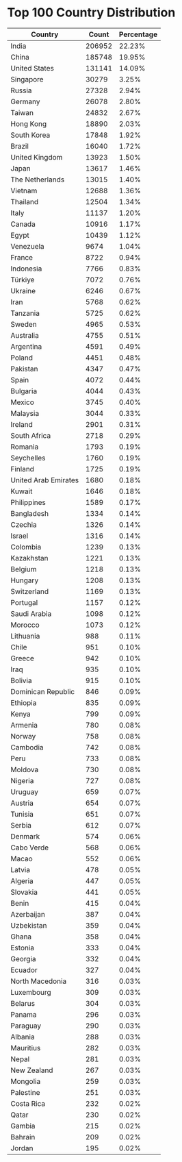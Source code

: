 # Top 100 Country Distribution
| Country | Count | Percentage |
|----|----|----|
| India | 206952 | 22.23% |
| China | 185748 | 19.95% |
| United States | 131141 | 14.09% |
| Singapore | 30279 | 3.25% |
| Russia | 27328 | 2.94% |
| Germany | 26078 | 2.80% |
| Taiwan | 24832 | 2.67% |
| Hong Kong | 18890 | 2.03% |
| South Korea | 17848 | 1.92% |
| Brazil | 16040 | 1.72% |
| United Kingdom | 13923 | 1.50% |
| Japan | 13617 | 1.46% |
| The Netherlands | 13015 | 1.40% |
| Vietnam | 12688 | 1.36% |
| Thailand | 12504 | 1.34% |
| Italy | 11137 | 1.20% |
| Canada | 10916 | 1.17% |
| Egypt | 10439 | 1.12% |
| Venezuela | 9674 | 1.04% |
| France | 8722 | 0.94% |
| Indonesia | 7766 | 0.83% |
| Türkiye | 7072 | 0.76% |
| Ukraine | 6246 | 0.67% |
| Iran | 5768 | 0.62% |
| Tanzania | 5725 | 0.62% |
| Sweden | 4965 | 0.53% |
| Australia | 4755 | 0.51% |
| Argentina | 4591 | 0.49% |
| Poland | 4451 | 0.48% |
| Pakistan | 4347 | 0.47% |
| Spain | 4072 | 0.44% |
| Bulgaria | 4044 | 0.43% |
| Mexico | 3745 | 0.40% |
| Malaysia | 3044 | 0.33% |
| Ireland | 2901 | 0.31% |
| South Africa | 2718 | 0.29% |
| Romania | 1793 | 0.19% |
| Seychelles | 1760 | 0.19% |
| Finland | 1725 | 0.19% |
| United Arab Emirates | 1680 | 0.18% |
| Kuwait | 1646 | 0.18% |
| Philippines | 1589 | 0.17% |
| Bangladesh | 1334 | 0.14% |
| Czechia | 1326 | 0.14% |
| Israel | 1316 | 0.14% |
| Colombia | 1239 | 0.13% |
| Kazakhstan | 1221 | 0.13% |
| Belgium | 1218 | 0.13% |
| Hungary | 1208 | 0.13% |
| Switzerland | 1169 | 0.13% |
| Portugal | 1157 | 0.12% |
| Saudi Arabia | 1098 | 0.12% |
| Morocco | 1073 | 0.12% |
| Lithuania | 988 | 0.11% |
| Chile | 951 | 0.10% |
| Greece | 942 | 0.10% |
| Iraq | 935 | 0.10% |
| Bolivia | 915 | 0.10% |
| Dominican Republic | 846 | 0.09% |
| Ethiopia | 835 | 0.09% |
| Kenya | 799 | 0.09% |
| Armenia | 780 | 0.08% |
| Norway | 758 | 0.08% |
| Cambodia | 742 | 0.08% |
| Peru | 733 | 0.08% |
| Moldova | 730 | 0.08% |
| Nigeria | 727 | 0.08% |
| Uruguay | 659 | 0.07% |
| Austria | 654 | 0.07% |
| Tunisia | 651 | 0.07% |
| Serbia | 612 | 0.07% |
| Denmark | 574 | 0.06% |
| Cabo Verde | 568 | 0.06% |
| Macao | 552 | 0.06% |
| Latvia | 478 | 0.05% |
| Algeria | 447 | 0.05% |
| Slovakia | 441 | 0.05% |
| Benin | 415 | 0.04% |
| Azerbaijan | 387 | 0.04% |
| Uzbekistan | 359 | 0.04% |
| Ghana | 358 | 0.04% |
| Estonia | 333 | 0.04% |
| Georgia | 332 | 0.04% |
| Ecuador | 327 | 0.04% |
| North Macedonia | 316 | 0.03% |
| Luxembourg | 309 | 0.03% |
| Belarus | 304 | 0.03% |
| Panama | 296 | 0.03% |
| Paraguay | 290 | 0.03% |
| Albania | 288 | 0.03% |
| Mauritius | 282 | 0.03% |
| Nepal | 281 | 0.03% |
| New Zealand | 267 | 0.03% |
| Mongolia | 259 | 0.03% |
| Palestine | 251 | 0.03% |
| Costa Rica | 232 | 0.02% |
| Qatar | 230 | 0.02% |
| Gambia | 215 | 0.02% |
| Bahrain | 209 | 0.02% |
| Jordan | 195 | 0.02% |
